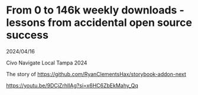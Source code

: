 # From 0 to 146k weekly downloads - lessons from accidental open source success

2024/04/16

Civo Navigate Local Tampa 2024

The story of https://github.com/RyanClementsHax/storybook-addon-next

https://youtu.be/9DCjZrhlIAg?si=x6HC6ZbEkMahy_Qq
